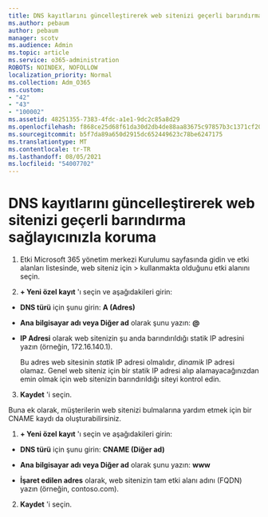 ```yaml
---
title: DNS kayıtlarını güncelleştirerek web sitenizi geçerli barındırma sağlayıcınızla koruma
ms.author: pebaum
author: pebaum
manager: scotv
ms.audience: Admin
ms.topic: article
ms.service: o365-administration
ROBOTS: NOINDEX, NOFOLLOW
localization_priority: Normal
ms.collection: Adm_O365
ms.custom:
- "42"
- "43"
- "100002"
ms.assetid: 48251355-7383-4fdc-a1e1-9dc2c85a8d29
ms.openlocfilehash: f868ce25d68f61da30d2db4de88aa83675c97857b3c1371cf2039e0b03895a64
ms.sourcegitcommit: b5f7da89a650d2915dc652449623c78be6247175
ms.translationtype: MT
ms.contentlocale: tr-TR
ms.lasthandoff: 08/05/2021
ms.locfileid: "54007702"
---
```

# <a name="update-dns-records-to-keep-your-website-with-your-current-hosting-provider"></a>DNS kayıtlarını güncelleştirerek web sitenizi geçerli barındırma sağlayıcınızla koruma

1. Etki Microsoft 365 yönetim merkezi Kurulumu sayfasında gidin ve etki alanları listesinde, web siteniz için  >  [](https://admin.microsoft.com/Adminportal#/Domains) kullanmakta olduğunu etki alanını seçin.

2. **+ Yeni özel kayıt** 'ı seçin ve aşağıdakileri girin:

  - **DNS türü** için şunu girin: **A (Adres)**

  - **Ana bilgisayar adı veya Diğer ad** olarak şunu yazın: **@**

  - **IP Adresi** olarak web sitenizin şu anda barındırıldığı statik IP adresini yazın (örneğin, 172.16.140.1).

    Bu adres web sitesinin  *statik*  IP adresi olmalıdır,  *dinamik*  IP adresi olamaz. Genel web siteniz için bir statik IP adresi alıp alamayacağınızdan emin olmak için web sitenizin barındırıldığı siteyi kontrol edin.

3. **Kaydet** 'i seçin.

Buna ek olarak, müşterilerin web sitenizi bulmalarına yardım etmek için bir CNAME kaydı da oluşturabilirsiniz.
  
1. **+ Yeni özel kayıt** 'ı seçin ve aşağıdakileri girin:

  - **DNS türü** için şunu girin: **CNAME (Diğer ad)**

  - **Ana bilgisayar adı veya Diğer ad** olarak şunu yazın: **www**

  - **İşaret edilen adres** olarak, web sitenizin tam etki alanı adını (FQDN) yazın (örneğin, contoso.com).

2. **Kaydet** 'i seçin.
